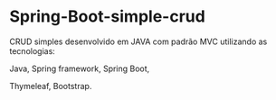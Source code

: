 # Spring-Boot-simple-crud

CRUD simples desenvolvido em JAVA com padrão MVC utilizando as tecnologias:

Java,
Spring framework,
Spring Boot,

Thymeleaf,
Bootstrap.
